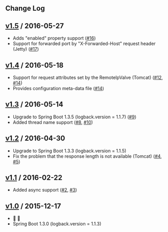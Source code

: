 Change Log
----------

## [v1.5] / 2016-05-27

* Adds "enabled" property support ([#16])
* Support for forwarded port by "X-Forwarded-Host" request header (Jetty) ([#17])

[v1.5]: https://github.com/akihyro/spring-boot-ext-logback-access/releases/tag/v1.5
[#16]: https://github.com/akihyro/spring-boot-ext-logback-access/pull/16
[#17]: https://github.com/akihyro/spring-boot-ext-logback-access/pull/17

## [v1.4] / 2016-05-18

* Support for request attributes set by the RemoteIpValve (Tomcat) ([#12], [#14])
* Provides configuration meta-data file ([#14])

[v1.4]: https://github.com/akihyro/spring-boot-ext-logback-access/releases/tag/v1.4
[#12]: https://github.com/akihyro/spring-boot-ext-logback-access/issues/12
[#14]: https://github.com/akihyro/spring-boot-ext-logback-access/pull/14

## [v1.3] / 2016-05-14

* Upgrade to Spring Boot 1.3.5 (logback.version = 1.1.7) ([#9])
* Added thread name support ([#8], [#10])

[v1.3]: https://github.com/akihyro/spring-boot-ext-logback-access/releases/tag/v1.3
[#8]: https://github.com/akihyro/spring-boot-ext-logback-access/issues/8
[#9]: https://github.com/akihyro/spring-boot-ext-logback-access/pull/9
[#10]: https://github.com/akihyro/spring-boot-ext-logback-access/pull/10

## [v1.2] / 2016-04-30

* Upgrade to Spring Boot 1.3.3 (logback.version = 1.1.5)
* Fix the problem that the response length is not available (Tomcat) ([#4], [#5])

[v1.2]: https://github.com/akihyro/spring-boot-ext-logback-access/releases/tag/v1.2
[#4]: https://github.com/akihyro/spring-boot-ext-logback-access/issues/4
[#5]: https://github.com/akihyro/spring-boot-ext-logback-access/pull/5

## [v1.1] / 2016-02-22

* Added async support ([#2], [#3])

[v1.1]: https://github.com/akihyro/spring-boot-ext-logback-access/releases/tag/v1.1
[#2]: https://github.com/akihyro/spring-boot-ext-logback-access/issues/2
[#3]: https://github.com/akihyro/spring-boot-ext-logback-access/pull/3

## [v1.0] / 2015-12-17

* :tada: :birthday:
* Spring Boot 1.3.0 (logback.version = 1.1.3)

[v1.0]: https://github.com/akihyro/spring-boot-ext-logback-access/releases/tag/v1.0
